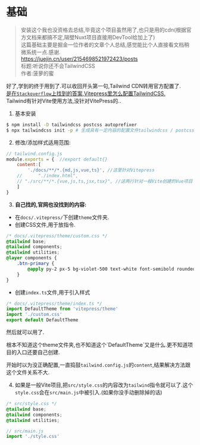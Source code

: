 # 基础
> 安装这个我也没资格去总结,毕竟这个项目虽然用了,也只是用的cdn(根据官方文档来都搞不定,隔壁Nuxt项目直接用DevTool给加上了)  
> 这篇基础主要是掘金一位作者的文章个人总结,感觉能比个人直接看文档稍微系统一点.感谢.  
> https://juejin.cn/user/2154698521972423/posts  
> 标题:听说你还不会TailwindCSS  
> 作者:菠萝的蜜

好了,学到的终于用到了.可以收回开头第一句,Tailwind CDN转用官方配置了.  
[是在`Stackoverflow`上找到的答案,Vitepress里怎么配置TailwindCSS. ](https://stackoverflow.com/questions/77638671/tailwindcss-in-vitepress)  
Tailwind有针对Vite使用方法,没针对VitePress的..  

1. 基本安装
```bash
$ npm install -D tailwindcss postcss autoprefixer
$ npx tailwindcss init -p # 生成具有一定内容的配置文件tailwindcss / postcss
```
2. 修改/添加样式适用范围:
```js
// tailwind.config.js
module.exports = {  //export default{}
    content:[
        './docs/**/*.{md,js,vue,ts}', //这里针对Vitepress
    //      "./index.html",           
    // "./src/**/*.{vue,js,ts,jsx,tsx}", //这两行针对一般Vite创建的Vue项目
    ]
}
```

3. **自己找的,官网也没找到的内容:**
* 在`docs/.vitepress/`下创建`theme`文件夹.  
* 创建CSS文件,用于放指令.
```CSS
/* docs/.vitepress/theme/custom.css */
@tailwind base;
@tailwind components;
@tailwind utilities;
@layer components {
    .btn-primary {
        @apply py-2 px-5 bg-violet-500 text-white font-semibold rounded-full shadow-md hover:bg-violet-700 focus:outline-none focus:ring focus:ring-violet-400 focus:ring-opacity-75;
    }
}
```
* 创建`index.ts`文件,用于引入样式
```ts
/* docs/.vitepress/theme/index.ts */
import DefaultTheme from 'vitepress/theme'
import './custom.css'
export default DefaultTheme
```

然后就可以用了.  
<p class='text-xs text-blue-300 font-bold'>根本不知道这个theme文件夹,也不知道这个`DefaultTheme`又是什么.更不知道项目的入口还要自己创建.</p>

开始时以为没正确配置,一直捣鼓`tailwind.config.js`的`content`,结果解决方法跟这个文件关系不大.

4. 如果是一般Vite项目,把`src/style.css`的内容改为`tailwind`指令就可以了.这个`style.css`会在`src/main.js`中被引入.(如果你没手动删除掉的话)
```css
/* src/style.css */
@tailwind base;
@tailwind components;
@tailwind utilities;
```

```js
// src/main.js
import './style.css'
```